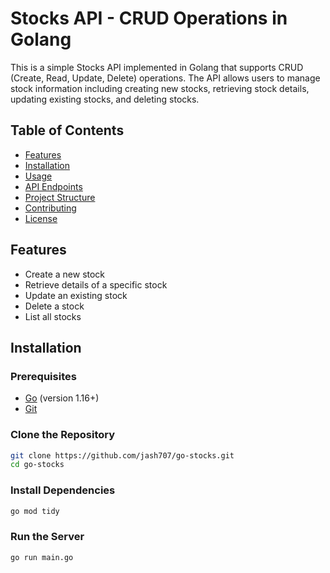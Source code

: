 # Stocks API - CRUD Operations in Golang

This is a simple Stocks API implemented in Golang that supports CRUD (Create, Read, Update, Delete) operations. The API allows users to manage stock information including creating new stocks, retrieving stock details, updating existing stocks, and deleting stocks.

## Table of Contents

- [Features](#features)
- [Installation](#installation)
- [Usage](#usage)
- [API Endpoints](#api-endpoints)
- [Project Structure](#project-structure)
- [Contributing](#contributing)
- [License](#license)

## Features

- Create a new stock
- Retrieve details of a specific stock
- Update an existing stock
- Delete a stock
- List all stocks

## Installation

### Prerequisites

- [Go](https://golang.org/dl/) (version 1.16+)
- [Git](https://git-scm.com/)

### Clone the Repository

```sh
git clone https://github.com/jash707/go-stocks.git
cd go-stocks
```

### Install Dependencies

```sh
go mod tidy
```

### Run the Server

```sh
go run main.go
```
